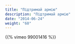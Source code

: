 ```yaml
---
title: "Підтримай армію"
description: "Підтримай армію"
date: "2014-06-24"
weight: "60"
---
```


{{% vimeo 99001416 %}}
